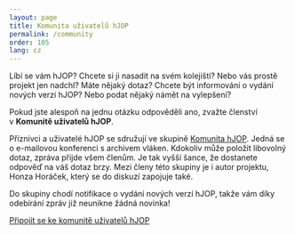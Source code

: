 ```yaml
---
layout: page
title: Komunita uživatelů hJOP
permalink: /community
order: 105
lang: cz
---
```


Líbí se vám hJOP? Chcete si ji nasadit na svém kolejišti? Nebo vás prostě
projekt jen nadchl? Máte nějaký dotaz? Chcete být informování o vydání nových
verzí hJOP? Nebo podat nějaký námět na vylepšení?

Pokud jste alespoň na jednu otázku odpověděli ano, zvažte členství v **Komunitě
uživatelů hJOP**.

Příznivci a uživatelé hJOP se sdružují ve skupině [Komunita
hJOP](https://groups.google.com/g/hjop-komunita). Jedná se o e-mailovou konferenci
s archivem vláken. Kdokoliv může položit libovolný dotaz, zpráva přijde všem
členům. Je tak vyšší šance, že dostanete odpověď na váš dotaz brzy. Mezi členy
této skupiny je i autor projektu, Honza Horáček, který se do diskuzí zapojuje
také.

Do skupiny chodí notifikace o vydání nových verzí hJOP, takže vám díky
odebírání zpráv již neunikne žádná novinka!

<a class="btn btn-center" style="width:400px; min-height: 60px;"
   href="https://groups.google.com/g/hjop-komunita">Připojit se ke komunitě uživatelů hJOP</a>
